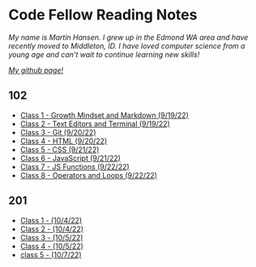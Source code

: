 # Code Fellow Reading Notes

*My name is Martin Hansen. I grew up in the Edmond WA area and have recently moved to Middleton, ID. I have loved computer science from a young age and can't wait to continue learning new skills!*

*[My github page!](https://github.com/sp00nes)*

## 102

- [Class 1 - Growth Mindset and Markdown (9/19/22)](102/class-01.md)
- [Class 2 - Text Editors and Terminal (9/19/22)](102/class-02.md)
- [Class 3 - Git (9/20/22)](102/class-03.md)
- [Class 4 - HTML (9/20/22)](102/class-04.md)
- [Class 5 - CSS (9/21/22)](102/class-05.md)
- [Class 6 - JavaScript (9/21/22)](102/class-06.md)
- [Class 7 - JS Functions (9/22/22)](102/class-07.md)
- [Class 8 - Operators and Loops (9/22/22)](102/class-08.md)

## 201

- [Class 1 -  (10/4/22)](201/class-01.md)
- [Class 2 -  (10/4/22)](201/class-02.md)
- [Class 3 -  (10/5/22)](201/class-03.md)
- [Class 4 -  (10/5/22)](201/class-04.md)
- [class 5 -  (10/7/22)](201/class-05.md)
